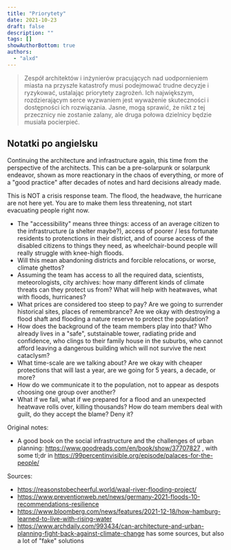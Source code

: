 ```yaml
---
title: "Priorytety"
date: 2021-10-23
draft: false
description: ""
tags: []
showAuthorBottom: true
authors:
  - "alxd"
---
```


> Zespół architektów i inżynierów pracujących nad uodpornieniem miasta na przyszłe katastrofy musi podejmować trudne decyzje i ryzykować, ustalając priorytety zagrożeń. Ich największym, rozdzierającym serce wyzwaniem jest wyważenie skuteczności i dostępności ich rozwiązania. Jasne, mogą sprawić, że nikt z tej przecznicy nie zostanie zalany, ale druga połowa dzielnicy będzie musiała pocierpieć.

## Notatki po angielsku

Continuing the architecture and infrastructure again, this time from the perspective of the architects. This can be a pre-solarpunk or solarpunk endeavor, shown as more reactionary in the chaos of everything, or more of a "good practice" after decades of notes and hard decisions already made.

This is NOT a crisis response team. The flood, the headwave, the hurricane are not here yet. You are to make them less threatening, not start evacuating people right now.

- The "accessibility" means three things: access of an average citizen to the infrastructure (a shelter maybe?), access of poorer / less fortunate residents to protenctions in their district, and of course access of the disabled citizens to things they need, as wheelchair-bound people will really struggle with knee-high floods.
- Will this mean abandoning districts and forcible relocations, or worse, climate ghettos?
- Assuming the team has access to all the required data, scientists, meteorologists, city archives: how many different kinds of climate threats can they protect us from? What will help with heatwaves, what with floods, hurricanes?
- What prices are considered too steep to pay? Are we going to surrender historical sites, places of remembrance? Are we okay with destroying a flood shaft and flooding a nature reserve to protect the population?
- How does the background of the team members play into that? Who already lives in a "safe", sutstainable tower, radiating pride and confidence, who clings to their family house in the suburbs, who cannot afford leaving a dangerous building which will not survive the next cataclysm?
- What time-scale are we talking about? Are we okay with cheaper protections that will last a year, are we going for 5 years, a decade, or more?
- How do we communicate it to the population, not to appear as despots choosing one group over another?
- What if we fail, what if we prepared for a flood and an unexpected heatwave rolls over, killing thousands? How do team members deal with guilt, do they accept the blame? Deny it?

Original notes:

- A good book on the social infrastructure and the challenges of urban planning: https://www.goodreads.com/en/book/show/37707827 , with some tl;dr in https://99percentinvisible.org/episode/palaces-for-the-people/

Sources:

- https://reasonstobecheerful.world/waal-river-flooding-project/
- https://www.preventionweb.net/news/germany-2021-floods-10-recommendations-resilience
- https://www.bloomberg.com/news/features/2021-12-18/how-hamburg-learned-to-live-with-rising-water
- https://www.archdaily.com/993434/can-architecture-and-urban-planning-fight-back-against-climate-change has some sources, but also a lot of "fake" solutions